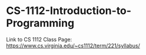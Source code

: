 # CS-1112-Introduction-to-Programming
Link to CS 1112 Class Page:
https://www.cs.virginia.edu/~cs1112/term/221/syllabus/ 
